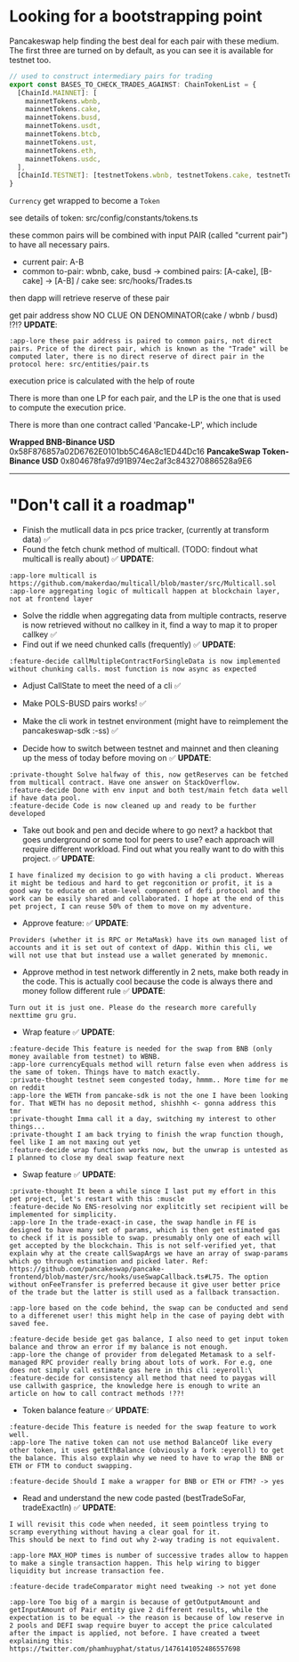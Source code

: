 # Looking for a bootstrapping point

Pancakeswap help finding the best deal for each pair with these medium. The first three are turned on by default, as you can see it is available for testnet too.

```javascript
// used to construct intermediary pairs for trading
export const BASES_TO_CHECK_TRADES_AGAINST: ChainTokenList = {
  [ChainId.MAINNET]: [
    mainnetTokens.wbnb,
    mainnetTokens.cake,
    mainnetTokens.busd,
    mainnetTokens.usdt,
    mainnetTokens.btcb,
    mainnetTokens.ust,
    mainnetTokens.eth,
    mainnetTokens.usdc,
  ],
  [ChainId.TESTNET]: [testnetTokens.wbnb, testnetTokens.cake, testnetTokens.busd],
}
```

`Currency` get wrapped to become a `Token`

see details of token: src/config/constants/tokens.ts


these common pairs will be combined with input PAIR (called "current pair") to have all necessary pairs.

- current pair: A-B
- common to-pair: wbnb, cake, busd
-> combined pairs: [A-cake], [B-cake] -> [A-B] / cake
see: src/hooks/Trades.ts

then dapp will retrieve reserve of these pair

get pair address show NO CLUE ON DENOMINATOR(cake / wbnb / busd) !?!?
__UPDATE__:
```
:app-lore these pair address is paired to common pairs, not direct pairs. Price of the direct pair, which is known as the "Trade" will be computed later, there is no direct reserve of direct pair in the protocol here: src/entities/pair.ts
```

execution price is calculated with the help of route

There is more than one LP for each pair, and the LP is the one that is used to compute the execution price.

There is more than one contract called 'Pancake-LP', which include

**Wrapped BNB-Binance USD**
0x58F876857a02D6762E0101bb5C46A8c1ED44Dc16
**PancakeSwap Token-Binance USD**
0x804678fa97d91B974ec2af3c843270886528a9E6

---

# "Don't call it a roadmap"
- Finish the mutlicall data in pcs price tracker, (currently at transform data) ✅
- Found the fetch chunk method of multicall. (TODO: findout what multicall is really about) ✅
__UPDATE__: 
```
:app-lore multicall is https://github.com/makerdao/multicall/blob/master/src/Multicall.sol
:app-lore aggregating logic of multicall happen at blockchain layer, not at frontend layer
```

- Solve the riddle when aggregating data from multiple contracts, reserve is now retrieved without no callkey in it, find a way to map it to proper callkey ✅
- Find out if we need chunked calls (frequently) ✅
__UPDATE__:
```
:feature-decide callMultipleContractForSingleData is now implemented without chunking calls. most function is now async as expected
```

- Adjust CallState to meet the need of a cli ✅

- Make POLS-BUSD pairs works! ✅
- Make the cli work in testnet environment (might have to reimplement the pancakeswap-sdk :-ss) ✅
- Decide how to switch between testnet and mainnet and then cleaning up the mess of today before moving on ✅
__UPDATE__:
```
:private-thought Solve halfway of this, now getReserves can be fetched from multicall contract. Have one answer on StackOverflow.
:feature-decide Done with env input and both test/main fetch data well if have data pool.
:feature-decide Code is now cleaned up and ready to be further developed
```
- Take out book and pen and decide where to go next? a hackbot that goes underground or some tool for peers to use? each approach will require different workload. Find out what you really want to do with this project. ✅
__UPDATE__:
```
I have finalized my decision to go with having a cli product. Whereas it might be tedious and hard to get regconition or profit, it is a good way to educate on atom-level component of defi protocol and the work can be easily shared and collaborated. I hope at the end of this pet project, I can reuse 50% of them to move on my adventure.
```

- Approve feature: ✅
__UPDATE__:
```
Providers (whether it is RPC or MetaMask) have its own managed list of accounts and it is set out of context of dApp. Within this cli, we will not use that but instead use a wallet generated by mnemonic.
```

- Approve method in test network differently in 2 nets, make both ready in the code. This is actually cool because the code is always there and money follow different rule ✅
__UPDATE__:
```
Turn out it is just one. Please do the research more carefully nexttime gru gru.
```

- Wrap feature ✅
__UPDATE__:
```
:feature-decide This feature is needed for the swap from BNB (only money available from testnet) to WBNB.
:app-lore currencyEquals method will return false even when address is the same of token. Things have to match exactly.
:private-thought testnet seem congested today, hmmm.. More time for me on reddit
:app-lore the WETH from pancake-sdk is not the one I have been looking for. That WETH has no deposit method, shishhh <- gonna address this tmr
:private-thought Imma call it a day, switching my interest to other things...
:private-thought I am back trying to finish the wrap function though, feel like I am not maxing out yet
:feature-decide wrap function works now, but the unwrap is untested as I planned to close my deal swap feature next

```


- Swap feature ✅
__UPDATE__:
```
:private-thought It been a while since I last put my effort in this pet project, let's restart with this :muscle
:feature-decide No ENS-resolving nor explitcitly set recipient will be implemented for simplicity.
:app-lore In the trade-exact-in case, the swap handle in FE is designed to have many set of params, which is then get estimated gas to check if it is possible to swap. presumably only one of each will get accepted by the blockchain. This is not self-verified yet, that explain why at the create callSwapArgs we have an array of swap-params which go through estimation and picked later. Ref: https://github.com/pancakeswap/pancake-frontend/blob/master/src/hooks/useSwapCallback.ts#L75. The option without onFeeTransfer is preferred because it give user better price of the trade but the latter is still used as a fallback transaction.

:app-lore based on the code behind, the swap can be conducted and send to a differenet user! this might help in the case of paying debt with saved fee.

:feature-decide beside get gas balance, I also need to get input token balance and throw an error if my balance is not enough.
:app-lore the change of provider from delegated Metamask to a self-managed RPC provider really bring about lots of work. For e.g, one does not simply call estimate gas here in this cli :eyeroll:\
:feature-decide for consistency all method that need to paygas will use callwith gasprice, the knowledge here is enough to write an article on how to call contract methods !??!
```

- Token balance feature ✅
__UPDATE__:
```
:feature-decide This feature is needed for the swap feature to work well.
:app-lore The native token can not use method BalanceOf like every other token, it uses getEthBalance (obviously a fork :eyeroll) to get the balance. This also explain why we need to have to wrap the BNB or ETH or FTM to conduct swapping.

:feature-decide Should I make a wrapper for BNB or ETH or FTM? -> yes

```


- Read and understand the new code pasted (bestTradeSoFar, tradeExactIn) ✅
__UPDATE__:
```
I will revisit this code when needed, it seem pointless trying to scramp everything without having a clear goal for it.
This should be next to find out why 2-way trading is not equivalent.

:app-lore MAX_HOP times is number of successive trades allow to happen to make a single transaction happen. This help wiring to bigger liquidity but increase transaction fee.

:feature-decide tradeComparator might need tweaking -> not yet done

:app-lore Too big of a margin is because of getOutputAmount and getInputAmount of Pair entity give 2 different results, while the expectation is to be equal -> the reason is because of low reserve in 2 pools and DEFI swap require buyer to accept the price calculated after the impact is applied, not before. I have created a tweet explaining this: https://twitter.com/phamhuyphat/status/1476141052486557698

```




